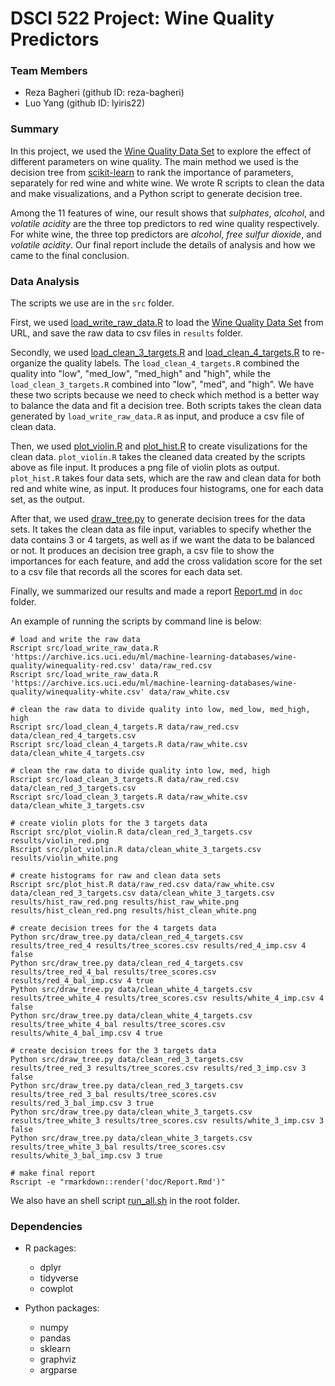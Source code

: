 # DSCI 522 Project: Wine Quality Predictors

### Team Members
- Reza Bagheri (github ID: reza-bagheri)
- Luo Yang (github ID: lyiris22)

### Summary

In this project, we used the [Wine Quality Data Set](https://archive.ics.uci.edu/ml/datasets/Wine+Quality) to explore the effect of different parameters on wine quality. The main method we used is the decision tree from [scikit-learn](https://scikit-learn.org/stable/modules/generated/sklearn.tree.DecisionTreeClassifier.html) to rank the importance of parameters, separately for red wine and white wine. We wrote R scripts to clean the data and make visualizations, and a Python script to generate decision tree.

Among the 11 features of wine, our result shows that *sulphates*, *alcohol*, and *volatile acidity* are the three top predictors to red wine quality respectively. For white wine, the three top predictors are *alcohol*, *free sulfur dioxide*, and	*volatile acidity*. Our final report include the details of analysis and how we came to the final conclusion.

### Data Analysis

The scripts we use are in the `src` folder.

First, we used [load_write_raw_data.R](https://github.com/UBC-MDS/DSCI_522_wine-quality-predictors/blob/master/src/load_write_raw_data.R) to load the [Wine Quality Data Set](https://archive.ics.uci.edu/ml/datasets/Wine+Quality) from URL, and save the raw data to csv files in `results` folder.

Secondly, we used [load_clean_3_targets.R](https://github.com/UBC-MDS/DSCI_522_wine-quality-predictors/blob/master/src/load_clean_3_targets.R) and [load_clean_4_targets.R](https://github.com/UBC-MDS/DSCI_522_wine-quality-predictors/blob/master/src/load_clean_4_targets.R) to re-organize the quality labels. The `load_clean_4_targets.R` combined the quality into "low", "med_low", "med_high" and "high", while the `load_clean_3_targets.R` combined into "low", "med", and "high". We have these two scripts because we need to check which method is a better way to balance the data and fit a decision tree. Both scripts takes the clean data generated by `load_write_raw_data.R` as input, and produce a csv file of clean data.

Then, we used [plot_violin.R](https://github.com/UBC-MDS/DSCI_522_wine-quality-predictors/blob/master/src/plot_violin.R) and [plot_hist.R](https://github.com/UBC-MDS/DSCI_522_wine-quality-predictors/blob/master/src/plot_hist.R) to create visulizations for the clean data. `plot_violin.R` takes the cleaned data created by the scripts above as file input. It produces a png file of violin plots as output. `plot_hist.R` takes four data sets, which are the raw and clean data for both red and white wine, as input. It produces four histograms, one for each data set, as the output.

After that, we used [draw_tree.py](https://github.com/UBC-MDS/DSCI_522_wine-quality-predictors/blob/master/src/draw_tree.py) to generate decision trees for the data sets. It takes the clean data as file input, variables to specify whether the data contains 3 or 4 targets, as well as if we want the data to be balanced or not. It produces an decision tree graph, a csv file to show the importances for each feature, and add the cross validation score for the set to a csv file that records all the scores for each data set.

Finally, we summarized our results and made a report [Report.md](https://github.com/UBC-MDS/DSCI_522_wine-quality-predictors/blob/master/doc/Report.md) in `doc` folder.

An example of running the scripts by command line is below:

```
# load and write the raw data
Rscript src/load_write_raw_data.R 'https://archive.ics.uci.edu/ml/machine-learning-databases/wine-quality/winequality-red.csv' data/raw_red.csv
Rscript src/load_write_raw_data.R 'https://archive.ics.uci.edu/ml/machine-learning-databases/wine-quality/winequality-white.csv' data/raw_white.csv

# clean the raw data to divide quality into low, med_low, med_high, high
Rscript src/load_clean_4_targets.R data/raw_red.csv data/clean_red_4_targets.csv
Rscript src/load_clean_4_targets.R data/raw_white.csv data/clean_white_4_targets.csv

# clean the raw data to divide quality into low, med, high
Rscript src/load_clean_3_targets.R data/raw_red.csv data/clean_red_3_targets.csv
Rscript src/load_clean_3_targets.R data/raw_white.csv data/clean_white_3_targets.csv

# create violin plots for the 3 targets data
Rscript src/plot_violin.R data/clean_red_3_targets.csv results/violin_red.png
Rscript src/plot_violin.R data/clean_white_3_targets.csv results/violin_white.png

# create histograms for raw and clean data sets
Rscript src/plot_hist.R data/raw_red.csv data/raw_white.csv data/clean_red_3_targets.csv data/clean_white_3_targets.csv results/hist_raw_red.png results/hist_raw_white.png results/hist_clean_red.png results/hist_clean_white.png

# create decision trees for the 4 targets data
Python src/draw_tree.py data/clean_red_4_targets.csv results/tree_red_4 results/tree_scores.csv results/red_4_imp.csv 4 false
Python src/draw_tree.py data/clean_red_4_targets.csv results/tree_red_4_bal results/tree_scores.csv results/red_4_bal_imp.csv 4 true
Python src/draw_tree.py data/clean_white_4_targets.csv results/tree_white_4 results/tree_scores.csv results/white_4_imp.csv 4 false
Python src/draw_tree.py data/clean_white_4_targets.csv results/tree_white_4_bal results/tree_scores.csv results/white_4_bal_imp.csv 4 true

# create decision trees for the 3 targets data
Python src/draw_tree.py data/clean_red_3_targets.csv results/tree_red_3 results/tree_scores.csv results/red_3_imp.csv 3 false
Python src/draw_tree.py data/clean_red_3_targets.csv results/tree_red_3_bal results/tree_scores.csv results/red_3_bal_imp.csv 3 true
Python src/draw_tree.py data/clean_white_3_targets.csv results/tree_white_3 results/tree_scores.csv results/white_3_imp.csv 3 false
Python src/draw_tree.py data/clean_white_3_targets.csv results/tree_white_3_bal results/tree_scores.csv results/white_3_bal_imp.csv 3 true

# make final report
Rscript -e "rmarkdown::render('doc/Report.Rmd')"
```

We also have an shell script [run_all.sh](https://github.com/UBC-MDS/DSCI_522_wine-quality-predictors/blob/master/run_all.sh) in the root folder.

### Dependencies

- R packages:
  - dplyr
  - tidyverse
  - cowplot

- Python packages:
  - numpy
  - pandas
  - sklearn
  - graphviz
  - argparse

